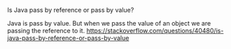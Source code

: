 Is Java pass by reference or pass by value?

Java is pass by value. But when we pass the value of an object we are passing the reference to it.
https://stackoverflow.com/questions/40480/is-java-pass-by-reference-or-pass-by-value


